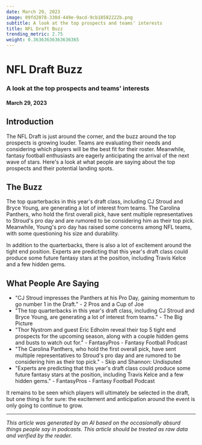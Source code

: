 ```yaml
---
date: March 29, 2023
image: 09fd2078-330d-449e-9acd-9cb18582222b.png
subtitle: A look at the top prospects and teams' interests
title: NFL Draft Buzz
trending_metric: 2.75
weight: 0.36363636363636365
---
```

# NFL Draft Buzz
### A look at the top prospects and teams' interests
#### March 29, 2023

## Introduction
The NFL Draft is just around the corner, and the buzz around the top prospects is growing louder. Teams are evaluating their needs and considering which players will be the best fit for their roster. Meanwhile, fantasy football enthusiasts are eagerly anticipating the arrival of the next wave of stars. Here's a look at what people are saying about the top prospects and their potential landing spots.

## The Buzz
The top quarterbacks in this year's draft class, including CJ Stroud and Bryce Young, are generating a lot of interest from teams. The Carolina Panthers, who hold the first overall pick, have sent multiple representatives to Stroud's pro day and are rumored to be considering him as their top pick. Meanwhile, Young's pro day has raised some concerns among NFL teams, with some questioning his size and durability.

In addition to the quarterbacks, there is also a lot of excitement around the tight end position. Experts are predicting that this year's draft class could produce some future fantasy stars at the position, including Travis Kelce and a few hidden gems.

## What People Are Saying
- "CJ Stroud impresses the Panthers at his Pro Day, gaining momentum to go number 1 in the Draft." - 2 Pros and a Cup of Joe
- "The top quarterbacks in this year's draft class, including CJ Stroud and Bryce Young, are generating a lot of interest from teams." - The Big Picture
- "Thor Nystrom and guest Eric Edholm reveal their top 5 tight end prospects for the upcoming season, along with a couple hidden gems and busts to watch out for." - FantasyPros - Fantasy Football Podcast
- "The Carolina Panthers, who hold the first overall pick, have sent multiple representatives to Stroud's pro day and are rumored to be considering him as their top pick." - Skip and Shannon: Undisputed
- "Experts are predicting that this year's draft class could produce some future fantasy stars at the position, including Travis Kelce and a few hidden gems." - FantasyPros - Fantasy Football Podcast

It remains to be seen which players will ultimately be selected in the draft, but one thing is for sure: the excitement and anticipation around the event is only going to continue to grow.

 --- 

*This article was generated by an AI based on the occasionally absurd things people say in podcasts. This article should be treated as raw data and verified by the reader.*